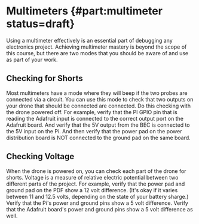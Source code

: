 # Multimeters {#part:multimeter status=draft}

Using a multimeter effectively is an essential part of debugging any
electronics project.  Achieving multimeter mastery is beyond the scope
of this course, but there are two modes that you should be aware of
and use as part of your work.

## Checking for Shorts

Most multimeters have a mode where they will beep if the two probes
are connected via a circuit.  You can use this mode to check that two
outputs on your drone that should be connected are connected.  Do this
checking with the drone powered off.  For example, verify that the PI
GPIO pin that is reading the Adafruit input is connected to the
correct output port on the Adafruit board.  And verify that the 5V
output from the BEC is connected to the 5V input on the Pi.  And then
verify that the power pad on the power distribution board is NOT
connected to the ground pad on the same board.

## Checking Voltage

When the drone is powered on, you can check each part of the drone for
shorts.  Voltage is a measure of relative electric potential between
two different parts of the project.  For example, verify that the
power pad and ground pad on the PDF show a 12 volt difference.  (It's
okay if it varies between 11 and 12.5 volts, depending on the state of
your battery sharge.)  Verify that the Pi's power and ground pins show
a 5 volt difference.  Verify that the Adafruit board's power and
ground pins show a 5 volt difference as well.
